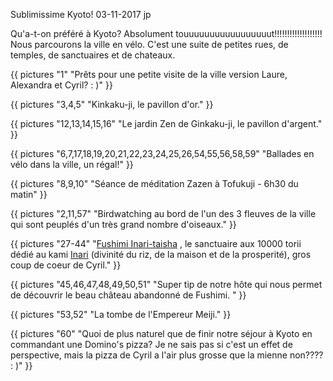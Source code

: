 Sublimissime Kyoto!
03-11-2017
jp

Qu'a-t-on préféré à Kyoto? Absolument touuuuuuuuuuuuuuuuut!!!!!!!!!!!!!!!!!!!
Nous parcourons la ville en vélo. C'est une suite de petites rues, de temples, de sanctuaires et de chateaux.

{{ pictures "1" "Prêts pour une petite visite de la ville version Laure, Alexandra et Cyril? : )" }}

{{ pictures "3,4,5" "Kinkaku-ji, le pavillon d'or." }}

{{ pictures "12,13,14,15,16" "Le jardin Zen de Ginkaku-ji, le pavillon d'argent." }}

{{ pictures "6,7,17,18,19,20,21,22,23,24,25,26,54,55,56,58,59" "Ballades en vélo dans la ville, un régal!" }}

{{ pictures "8,9,10" "Séance de méditation Zazen à Tofukuji - 6h30 du matin" }}

{{ pictures "2,11,57" "Birdwatching au bord de l'un des 3 fleuves de la ville qui sont peuplés d'un très grand nombre d'oiseaux." }}

{{ pictures "27-44" "<a href='https://fr.wikipedia.org/wiki/Fushimi_Inari-taisha'>Fushimi Inari-taisha</a> , le sanctuaire aux 10000 torii dédié au kami <a href='https://fr.wikipedia.org/wiki/Inari_(divinité_japonaise)'>Inari</a> (divinité du riz, de la maison et de la prosperité), gros coup de coeur de Cyril." }}

{{ pictures "45,46,47,48,49,50,51" "Super tip de notre hôte qui nous permet de découvrir le beau château abandonné de Fushimi. " }}

{{ pictures "53,52" "La tombe de l'Empereur Meiji." }}

{{ pictures "60" "Quoi de plus naturel que de finir notre séjour à Kyoto en commandant une Domino's pizza? Je ne sais pas si c'est un effet de perspective, mais la pizza de Cyril a l'air plus grosse que la mienne non???? : )" }}

